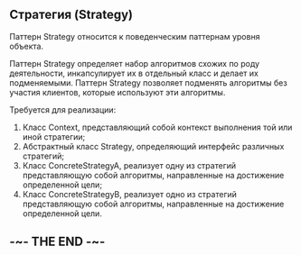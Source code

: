 
## Стратегия (Strategy)

Паттерн Strategy относится к поведенческим паттернам уровня объекта.

Паттерн Strategy определяет набор алгоритмов схожих по роду деятельности, инкапсулирует их в отдельный класс и делает их подменяемыми. Паттерн Strategy позволяет подменять алгоритмы без участия клиентов, которые используют эти алгоритмы.

Требуется для реализации:

1. Класс Context, представляющий собой контекст выполнения той или иной стратегии;
2. Абстрактный класс Strategy, определяющий интерфейс различных стратегий;
3. Класс ConcreteStrategyA, реализует одну из стратегий представляющую собой алгоритмы, направленные на достижение определенной цели;
4. Класс ConcreteStrategyB, реализует одно из стратегий представляющую собой алгоритмы, направленные на достижение определенной цели.

## -~- THE END -~-
